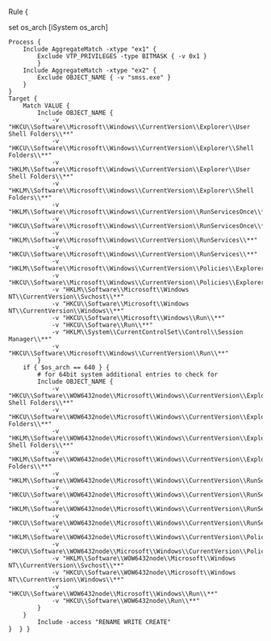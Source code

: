 Rule {

set os_arch [iSystem os_arch]

	Process {
		Include AggregateMatch -xtype "ex1" {
			Exclude VTP_PRIVILEGES -type BITMASK { -v 0x1 }
			}
		Include AggregateMatch -xtype "ex2" {
			Exclude OBJECT_NAME { -v "smss.exe"	}
		}
	}
	Target {
		Match VALUE {		
			Include OBJECT_NAME {              
				-v "HKCU\\Software\\Microsoft\\Windows\\CurrentVersion\\Explorer\\User Shell Folders\\**"	
				-v "HKCU\\Software\\Microsoft\\Windows\\CurrentVersion\\Explorer\\Shell Folders\\**"
				-v "HKLM\\Software\\Microsoft\\Windows\\CurrentVersion\\Explorer\\User Shell Folders\\**"
				-v "HKLM\\Software\\Microsoft\\Windows\\CurrentVersion\\Explorer\\Shell Folders\\**"
				-v "HKLM\\Software\\Microsoft\\Windows\\CurrentVersion\\RunServicesOnce\\**"
				-v "HKCU\\Software\\Microsoft\\Windows\\CurrentVersion\\RunServicesOnce\\**"
				-v "HKLM\\Software\\Microsoft\\Windows\\CurrentVersion\\RunServices\\**"
				-v "HKCU\\Software\\Microsoft\\Windows\\CurrentVersion\\RunServices\\**"
				-v "HKLM\\Software\\Microsoft\\Windows\\CurrentVersion\\Policies\\Explorer\\Run\\**"
				-v "HKCU\\Software\\Microsoft\\Windows\\CurrentVersion\\Policies\\Explorer\\Run\\**"				
				-v "HKLM\\Software\\Microsoft\\Windows NT\\CurrentVersion\\Svchost\\**"					
				-v "HKCU\\Software\\Microsoft\\Windows NT\\CurrentVersion\\Windows\\**"				
				-v "HKCU\\Software\\Microsoft\\Windows\\Run\\**"					
				-v "HKCU\\Software\\Run\\**"	
				-v "HKLM\\System\\CurrentControlSet\\Control\\Session Manager\\**"				
				-v "HKCU\\Software\\Microsoft\\Windows\\CurrentVersion\\Run\\**"	
			}
		if { $os_arch == 640 } {			
			# for 64bit system additional entries to check for
			Include OBJECT_NAME {
				-v "HKCU\\Software\\WOW6432node\\Microsoft\\Windows\\CurrentVersion\\Explorer\\User Shell Folders\\**"	
				-v "HKCU\\Software\\WOW6432node\\Microsoft\\Windows\\CurrentVersion\\Explorer\\Shell Folders\\**"
				-v "HKLM\\Software\\WOW6432node\\Microsoft\\Windows\\CurrentVersion\\Explorer\\User Shell Folders\\**"
				-v "HKLM\\Software\\WOW6432node\\Microsoft\\Windows\\CurrentVersion\\Explorer\\Shell Folders\\**"	
				-v "HKLM\\Software\\WOW6432node\\Microsoft\\Windows\\CurrentVersion\\RunServicesOnce\\**"
				-v "HKCU\\Software\\WOW6432node\\Microsoft\\Windows\\CurrentVersion\\RunServicesOnce\\**"
				-v "HKLM\\Software\\WOW6432node\\Microsoft\\Windows\\CurrentVersion\\RunServices\\**"
				-v "HKCU\\Software\\WOW6432node\\Microsoft\\Windows\\CurrentVersion\\RunServices\\**"
				-v "HKLM\\Software\\WOW6432node\\Microsoft\\Windows\\CurrentVersion\\Policies\\Explorer\\Run\\**"
				-v "HKCU\\Software\\WOW6432node\\Microsoft\\Windows\\CurrentVersion\\Policies\\Explorer\\Run\\**"				
				-v "HKLM\\Software\\WOW6432node\\Microsoft\\Windows NT\\CurrentVersion\\Svchost\\**"									
				-v "HKCU\\Software\\WOW6432node\\Microsoft\\Windows NT\\CurrentVersion\\Windows\\**"
				-v "HKCU\\Software\\WOW6432node\\Microsoft\\Windows\\Run\\**"					
				-v "HKCU\\Software\\WOW6432node\\Run\\**"
			}
		}
			Include -access "RENAME WRITE CREATE"
	}  } }
